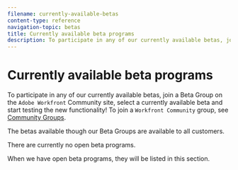 ```yaml
---
filename: currently-available-betas
content-type: reference
navigation-topic: betas
title: Currently available beta programs
description: To participate in any of our currently available betas, join a Beta Group on the Adobe Workfront Community site, select a currently available beta and start testing the new functionality! To join a Workfront Community group, see Community Groups.
---
```


# Currently available beta programs

To participate in any of our currently available betas, join a Beta Group on the `Adobe Workfront` Community site, select a currently available beta and start testing the new functionality! To join a `Workfront Community` group, see [Community Groups](https://one.workfront.com/s/groups).

The betas available though our Beta Groups are available to all customers.

There are currently no open beta programs.&nbsp;

When we have open beta programs, they will be listed in this section.&nbsp;
